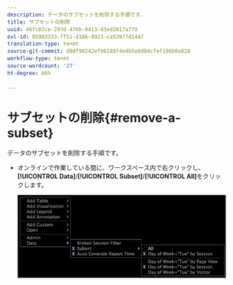 ```yaml
---
description: データのサブセットを削除する手順です。
title: サブセットの削除
uuid: 46fc03ce-293d-476b-9413-43ed2017a779
exl-id: 85983333-ff51-4186-9923-ca5397741447
translation-type: tm+mt
source-git-commit: d9df90242ef96188f4e4b5e6d04cfef196b0a628
workflow-type: tm+mt
source-wordcount: '27'
ht-degree: 66%

---
```


# サブセットの削除{#remove-a-subset}

データのサブセットを削除する手順です。

* オンラインで作業している間に、ワークスペース内で右クリックし、**[!UICONTROL Data]**/**[!UICONTROL Subset]**/**[!UICONTROL All]**&#x200B;をクリックします。

   ![](assets/mnu_Subset_All.png)
